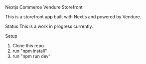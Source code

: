 Nextjs Commerce Vendure Storefront

This is a storefront app built with Nextjs and powered by Vendure.

Status
This is a work in progress currently.

Setup
1. Clone this repo
2. run "npm install"
3. run "npm run dev"
